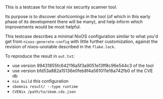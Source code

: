 This is a testcase for the local nix security scanner tool.

Its purpose is to discover shortcomings in the tool (of which in this early
phase of its development there will be many), and help inform which
improvements would be most helpful.

This testcase describes a minimal NixOS configuration similar to what you'd
get from `nixos-generate-config` with little further customization, against the
revision of nixos-unstable described in the `flake.lock`.

To reproduce the result in `out.txt`:
* use version 99431855fc642116a5f3a9051e13ff8c96e544c3 of the tool
* use version bfd53a882a15136e0feb8f4a561011e16a742fb0 of the CVE db
* `nix build` this configuration
* `sbomnix result/ --type runtime`
* `CVENix /path/to/sbom.cdx.json`
